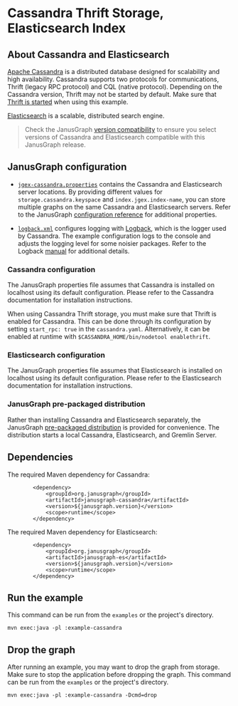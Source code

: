 # Cassandra Thrift Storage, Elasticsearch Index

## About Cassandra and Elasticsearch

[Apache Cassandra](http://cassandra.apache.org/) is a distributed database
designed for scalability and high availability. Cassandra supports two
protocols for communications, Thrift (legacy RPC protocol) and CQL (native
protocol). Depending on the Cassandra version, Thrift may not be started by
default. Make sure that [Thrift is started](http://docs.datastax.com/en/cassandra/2.1/cassandra/tools/toolsStatusThrift.html)
when using this example.

[Elasticsearch](https://www.elastic.co/products/elasticsearch) is a scalable,
distributed search engine.

> Check the JanusGraph [version compatibility](http://docs.janusgraph.org/latest/version-compat.html)
to ensure you select versions of Cassandra and Elasticsearch compatible with
this JanusGraph release.

## JanusGraph configuration

* [`jgex-cassandra.properties`](conf/jgex-cassandra.properties) contains the
Cassandra and Elasticsearch server locations. By providing different values
for `storage.cassandra.keyspace` and `index.jgex.index-name`, you can store
multiple graphs on the same Cassandra and Elasticsearch servers. Refer to
the JanusGraph [configuration reference](http://docs.janusgraph.org/latest/config-ref.html)
for additional properties.

* [`logback.xml`](conf/logback.xml) configures logging with [Logback](https://logback.qos.ch/),
which is the logger used by Cassandra. The example configuration logs to the
console and adjusts the logging level for some noisier packages. Refer to
the Logback [manual](https://logback.qos.ch/manual/index.html) for additional
details.

### Cassandra configuration

The JanusGraph properties file assumes that Cassandra is installed on localhost
using its default configuration. Please refer to the Cassandra documentation
for installation instructions.

When using Cassandra Thrift storage, you must make sure that Thrift is enabled
for Cassandra. This can be done through its configuration by setting
`start_rpc: true` in the `cassandra.yaml`. Alternatively, it can be enabled
at runtime with `$CASSANDRA_HOME/bin/nodetool enablethrift`.

### Elasticsearch configuration

The JanusGraph properties file assumes that Elasticsearch is installed on
localhost using its default configuration. Please refer to the Elasticsearch
documentation for installation instructions.

### JanusGraph pre-packaged distribution

Rather than installing Cassandra and Elasticsearch separately, the JanusGraph
[pre-packaged distribution](http://docs.janusgraph.org/latest/server.html#_using_the_pre_packaged_distribution)
is provided for convenience. The distribution starts a local Cassandra,
Elasticsearch, and Gremlin Server.

## Dependencies

The required Maven dependency for Cassandra:

```
        <dependency>
            <groupId>org.janusgraph</groupId>
            <artifactId>janusgraph-cassandra</artifactId>
            <version>${janusgraph.version}</version>
            <scope>runtime</scope>
        </dependency>
```

The required Maven dependency for Elasticsearch:

```
        <dependency>
            <groupId>org.janusgraph</groupId>
            <artifactId>janusgraph-es</artifactId>
            <version>${janusgraph.version}</version>
            <scope>runtime</scope>
        </dependency>
```

## Run the example

This command can be run from the `examples` or the project's directory.

```
mvn exec:java -pl :example-cassandra
```

## Drop the graph

After running an example, you may want to drop the graph from storage. Make
sure to stop the application before dropping the graph. This command can be
run from the `examples` or the project's directory.

```
mvn exec:java -pl :example-cassandra -Dcmd=drop
```
